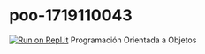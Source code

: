 # poo-1719110043
[![Run on Repl.it](https://repl.it/badge/github/luisescobar09/poo_1719110043)](https://repl.it/github/luisescobar09/poo-1719110043)
Programación Orientada a Objetos
